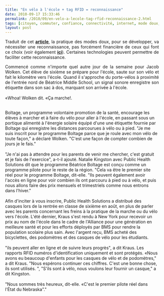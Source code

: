 ```yaml
---
title: "En vélo à l'école + tag RFID = reconnaissance"
date: 2010-09-17 15:33:46
permalink: /2010/09/en-velo-a-lecole-tag-rfid-reconnaissance-2.html
tags: [citoyen, commuter, confiance, connectivité, internet, mode doux, obésité, RFID, vélo]
layout: post
---
```


<p style="text-align: justify">Traduit de cet <strong><a href="http://www.beatricedailysun.com/news/local/article_9a6f208e-c140-11df-bfa8-001cc4c03286.html?mode=story" target="_blank">article</a></strong>, la pratique des modes doux, pour se développer, va nécessiter une reconnaissance, pas forcément financière de ceux qui font ce choix (voir également <strong><a href="https://gabrielplassat.github.io/transportsdufutur/2009/12/philips-directlife-le-lien-activite-physique-sante.html" target="_blank">ici</a></strong>). Certaines technologies peuvent permettre de faciliter cette reconnaissance.</p> <p style="text-align: justify">Commencé comme n'importe quel autre jour de la semaine pour Jacob Wolken. Cet élève de sixième se prépare pour l'école, saute sur son vélo et fait le kilomètre vers l'école. Quand il s'approche du porte-vélos à proximité de l'entrée nord de Béatrice Middle School, un signal sonore enregistre son étiquette dans son sac à dos, marquant son arrivée à l'école.<br /><br />«Whoa! Wolken dit. «Ça marche!.</p> <p style=""text-align: justify""> </p>  <!--more-->  <br />Boltage, un programme volontaire promotion de la santé, encourage les élèves à marcher et à faire du vélo pour aller à l'école, en passant sous un portique alimenté à l'énergie solaire équipé d'une une étiquette fournie par Boltage qui enregistre les distances parcourues à vélo ou à pied. "Je me suis inscrit pour le programme Boltage parce que je roule avec mon vélo de toute façon," a déclaré Wolken. "C'est une façon de compter combien de jours je le fais."<br /><br />"Je n'ai pas à attendre pour les parents de venir me chercher, c'est gratuit et je fais de l'exercice", a-t-il ajouté. Natalie Kingston avec Public Health Solutions dit que le programme Béatrice Boltage est conçu comme un programme pilote pour le reste de la région. "Cela va être le premier site réel pour le programme Boltage, dit-elle. "Ils peuvent également avoir l'accès en ligne pour voir combien ils ont parcouru à pied ou à vélo, et puis nous allons faire des prix mensuels et trimestriels comme nous entrons dans l'hiver."<br /><br />Afin d'inciter à vous inscrire, Public Health Solutions a distribué des casques lors de la rentrée en classe de sixième en août, en plus de parler avec les parents concernant les freins à la pratique de la marche ou du vélo vers l'école. L'été dernier, Kraus s'est rendu à New York pour recevoir un prix au nom de l'école dans le cadre de l'Alliance pour une génération en meilleure santé et pour les efforts déployés par BMS pour rendre la population scolaire plus sain. Avec l'argent reçu, BMS acheté des bicyclettes, des podomètres et des casques de vélo pour les étudiants.<br /><br />"ils peuvent aller en ligne et de suivre leurs progrès", a dit Kraus. Les rapports RFID numéros d'identification uniquement et sont protégés. «Nous avons eu beaucoup d'enfants pour les casques de vélo et de podomètres," a dit Kraus. "Nous espérons continuer ces chiffres. C'est une bonne chose, ils sont utilisés. ", "S'ils sont à vélo, nous voulons leur fournir un casque," a dit Kingston.<br /><br />"Nous sommes très heureux, dit-elle. «C'est le premier pilote réel dans l'État du Nebraska"."
